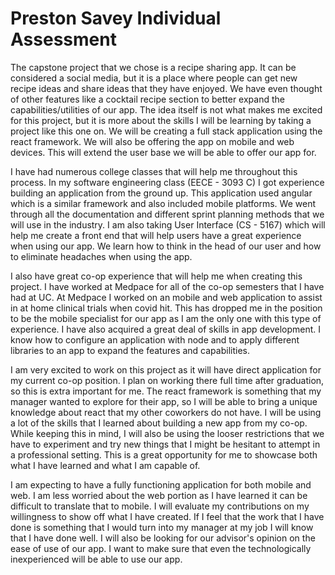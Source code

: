# Preston Savey Individual Assessment

The capstone project that we chose is a recipe sharing app. It can be considered a social media, but it is a place where people can get new recipe ideas and share ideas that they have enjoyed. We have even thought 
of other features like a cocktail recipe section to better expand the capabilities/utilities of our app. The idea itself is not what makes me excited for this project, 
but it is more about the skills I will be learning by taking a project like this one on. We will be creating a full stack application using the react framework. We will also be offering the app on mobile and web devices.
This will extend the user base we will be able to offer our app for.

I have had numerous college classes that will help me throughout this process. In my software engineering class (EECE - 3093 C) I got experience building an application from the ground up. This application used 
angular which is a similar framework and also included mobile platforms. We went through all the documentation and different sprint planning methods that we will use in the industry. I am also taking User Interface 
(CS - 5167) which will help me create a front end that will help users have a great experience when using our app. We learn how to think in the head of our user and how to eliminate headaches when using the app.

I also have great co-op experience that will help me when creating this project. I have worked at Medpace for all of the co-op semesters that I have had at UC. At Medpace I worked on an mobile and web application to assist in at home clinical trials when covid hit. This has dropped me in the position to be the mobile specialist for our app as I am the only one with this type of experience. I have also acquired a great deal of skills in app
development. I know how to configure an application with node and to apply different libraries to an app to expand the features and capabilities.

I am very excited to work on this project as it will have direct application for my current co-op position. I plan on working there full time after graduation, so this is extra important for me. The react framework 
is something that my manager wanted to explore for their app, so I will be able to bring a unique knowledge about react that my other coworkers do not have. I will be using a lot of the skills that I learned about building
a new app from my co-op. While keeping this in mind, I will also be using the looser restrictions that we have to experiment and try new things that I might be hesitant to attempt in a professional setting. This is a great
opportunity for me to showcase both what I have learned and what I am capable of.

I am expecting to have a fully functioning application for both mobile and web. I am less worried about the web portion as I have learned it can be difficult to translate that to mobile. I will evaluate my
contributions on my willingness to show off what I have created. If I feel that the work that I have done is something that I would turn into my manager at my job I will know that I have done well. I will also be looking
for our advisor's opinion on the ease of use of our app. I want to make sure that even the technologically inexperienced will be able to use our app.

